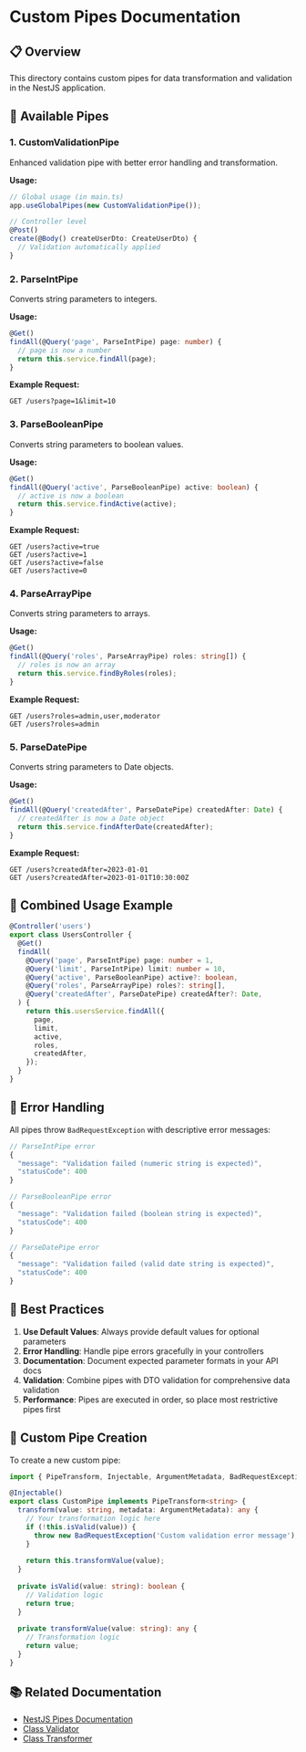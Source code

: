 # Custom Pipes Documentation

## 📋 Overview

This directory contains custom pipes for data transformation and validation in the NestJS application.

## 🚀 Available Pipes

### 1. CustomValidationPipe
Enhanced validation pipe with better error handling and transformation.

**Usage:**
```typescript
// Global usage (in main.ts)
app.useGlobalPipes(new CustomValidationPipe());

// Controller level
@Post()
create(@Body() createUserDto: CreateUserDto) {
  // Validation automatically applied
}
```

### 2. ParseIntPipe
Converts string parameters to integers.

**Usage:**
```typescript
@Get()
findAll(@Query('page', ParseIntPipe) page: number) {
  // page is now a number
  return this.service.findAll(page);
}
```

**Example Request:**
```
GET /users?page=1&limit=10
```

### 3. ParseBooleanPipe
Converts string parameters to boolean values.

**Usage:**
```typescript
@Get()
findAll(@Query('active', ParseBooleanPipe) active: boolean) {
  // active is now a boolean
  return this.service.findActive(active);
}
```

**Example Request:**
```
GET /users?active=true
GET /users?active=1
GET /users?active=false
GET /users?active=0
```

### 4. ParseArrayPipe
Converts string parameters to arrays.

**Usage:**
```typescript
@Get()
findAll(@Query('roles', ParseArrayPipe) roles: string[]) {
  // roles is now an array
  return this.service.findByRoles(roles);
}
```

**Example Request:**
```
GET /users?roles=admin,user,moderator
GET /users?roles=admin
```

### 5. ParseDatePipe
Converts string parameters to Date objects.

**Usage:**
```typescript
@Get()
findAll(@Query('createdAfter', ParseDatePipe) createdAfter: Date) {
  // createdAfter is now a Date object
  return this.service.findAfterDate(createdAfter);
}
```

**Example Request:**
```
GET /users?createdAfter=2023-01-01
GET /users?createdAfter=2023-01-01T10:30:00Z
```

## 🔧 Combined Usage Example

```typescript
@Controller('users')
export class UsersController {
  @Get()
  findAll(
    @Query('page', ParseIntPipe) page: number = 1,
    @Query('limit', ParseIntPipe) limit: number = 10,
    @Query('active', ParseBooleanPipe) active?: boolean,
    @Query('roles', ParseArrayPipe) roles?: string[],
    @Query('createdAfter', ParseDatePipe) createdAfter?: Date,
  ) {
    return this.usersService.findAll({
      page,
      limit,
      active,
      roles,
      createdAfter,
    });
  }
}
```

## 📝 Error Handling

All pipes throw `BadRequestException` with descriptive error messages:

```typescript
// ParseIntPipe error
{
  "message": "Validation failed (numeric string is expected)",
  "statusCode": 400
}

// ParseBooleanPipe error
{
  "message": "Validation failed (boolean string is expected)",
  "statusCode": 400
}

// ParseDatePipe error
{
  "message": "Validation failed (valid date string is expected)",
  "statusCode": 400
}
```

## 🎯 Best Practices

1. **Use Default Values**: Always provide default values for optional parameters
2. **Error Handling**: Handle pipe errors gracefully in your controllers
3. **Documentation**: Document expected parameter formats in your API docs
4. **Validation**: Combine pipes with DTO validation for comprehensive data validation
5. **Performance**: Pipes are executed in order, so place most restrictive pipes first

## 🔄 Custom Pipe Creation

To create a new custom pipe:

```typescript
import { PipeTransform, Injectable, ArgumentMetadata, BadRequestException } from '@nestjs/common';

@Injectable()
export class CustomPipe implements PipeTransform<string> {
  transform(value: string, metadata: ArgumentMetadata): any {
    // Your transformation logic here
    if (!this.isValid(value)) {
      throw new BadRequestException('Custom validation error message');
    }
    
    return this.transformValue(value);
  }
  
  private isValid(value: string): boolean {
    // Validation logic
    return true;
  }
  
  private transformValue(value: string): any {
    // Transformation logic
    return value;
  }
}
```

## 📚 Related Documentation

- [NestJS Pipes Documentation](https://docs.nestjs.com/pipes)
- [Class Validator](https://github.com/typestack/class-validator)
- [Class Transformer](https://github.com/typestack/class-transformer)
